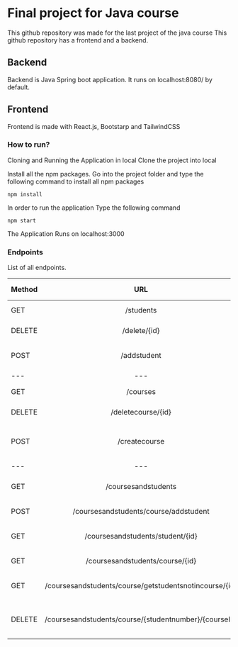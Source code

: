 # Final project for Java course
This github repository was made for the last project of the java course
This github repository has a frontend and a backend.

## Backend
Backend is Java Spring boot application.
It runs on localhost:8080/ by default.

## Frontend
Frontend is made with React.js, Bootstarp and TailwindCSS

### How to run?
Cloning and Running the Application in local
Clone the project into local

Install all the npm packages. Go into the project folder and type the following command to install all npm packages
````
npm install
````
In order to run the application Type the following command
````
npm start
````
The Application Runs on localhost:3000


### Endpoints
List of all endpoints.

| Method | URL | Description | Request Body |
| :---         |     :---:      |          ---: |   ---: |
| GET          | /students       | Retrieve all students    |  |
| DELETE     | /delete/{id}       | Delete student by id      | |
| POST     | /addstudent       | Add student      | name, age, avg, usernumber|
| ---         |     ---     |          --- |    |
| GET          | /courses       | Retrieve all courses    |  |
| DELETE     | /deletecourse/{id}       | Delete course by id      | |
| POST     | /createcourse       | Create a new course      | name, teacher, classRoom, courseID|
| ---         |     ---     |          --- |    |
| GET          | /coursesandstudents       | Retrieve all courses and students    |  |
| POST     | /coursesandstudents/course/addstudent       | Add student to course      | studentID, courseID |
| GET     | /coursesandstudents/student/{id}       | Gets all courses where student {id} is enrolled in   ||
| GET     | /coursesandstudents/course/{id}       | Gets all students in {id} course   ||
| GET     | /coursesandstudents/course/getstudentsnotincourse/{id}       | Gets all students that is <Strong>not</Strong> in {id} course   ||
| DELETE  | /coursesandstudents/course/{studentnumber}/{courseId}        | Delete student {studentnumber} from course {courseID}  ||

